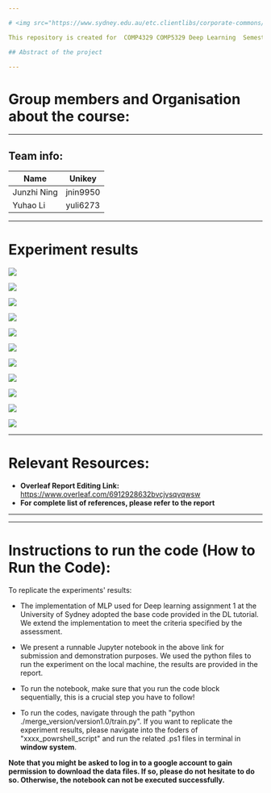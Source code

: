 ```yaml
---

# <img src="https://www.sydney.edu.au/etc.clientlibs/corporate-commons/clientlibs/foundation/resources/corporate-frontend/assets/img/USydLogo.svg" width=15% align=left>  Deep Learning

This repository is created for  COMP4329 COMP5329 Deep Learning  Semester 1 2023, Assignment 1

## Abstract of the project

---
```


# Group members and Organisation about the course:

---

## Team info:

| Name        | Unikey   |
| ----------- | -------- |
| Junzhi Ning | jnin9950 |
| Yuhao Li    | yuli6273 |

---

# Experiment results

![](./scr/2023-04-14-18-11-40-image.png)

![](./scr/2023-04-14-18-12-06-image.png)

![](./scr/2023-04-14-18-12-14-image.png)

![](./scr/2023-04-14-18-12-21-image.png)

![](./scr/2023-04-14-18-12-28-image.png)

![](./scr/2023-04-14-18-12-43-image.png)

![](./scr/2023-04-14-18-12-50-image.png)

![](./scr/2023-04-14-18-13-05-image.png)

![](./scr/2023-04-14-18-13-12-image.png)

![](./scr/2023-04-14-18-13-19-image.png)

![](./scr/2023-04-14-18-14-54-image.png)



---

# Relevant Resources:

- **Overleaf Report Editing Link:** https://www.overleaf.com/6912928632bvcjvsqvqwsw
- **For complete list of references, please refer to the report** 

---

- ---

# Instructions to run the code (How to Run the Code):

To replicate the experiments' results:

- The implementation of MLP used for Deep learning assignment 1 at the University of Sydney adopted the base code provided in the DL tutorial. We extend the implementation to meet the criteria specified by the assessment.

- We present a runnable Jupyter notebook in the above link for submission and demonstration purposes. We used the python files to run the experiment on the local machine, the results are provided in the report.

- To run the notebook, make sure that you run the code block sequentially, this is a crucial step you have to follow!
- To run the codes, navigate through the path "python ./merge_version/version1.0/train.py". If you want to replicate the experiment results, please navigate into the foders of "xxxx_powrshell_script" and run the related .ps1 files in terminal in **window system**. 

**Note that you might be asked to log in to a google account to gain permission to download the data files. If so, please do not hesitate to do so. Otherwise, the notebook can not be executed successfully.**
